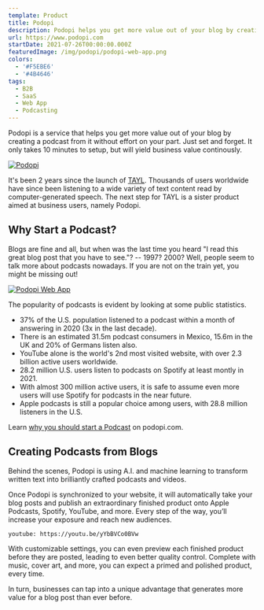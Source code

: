 ```yaml
---
template: Product
title: Podopi
description: Podopi helps you get more value out of your blog by creating a podcast from it without effort on your part.
url: https://www.podopi.com
startDate: 2021-07-26T00:00:00.000Z
featuredImage: /img/podopi/podopi-web-app.png
colors:
  - '#F5EBE6'
  - '#4B4646'
tags:
  - B2B
  - SaaS
  - Web App
  - Podcasting
---
```


Podopi is a service that helps you get more value out of your blog by creating a podcast from it without effort on your part.
Just set and forget.
It only takes 10 minutes to setup, but will yield business value continously.

[![Podopi](/img/podopi/podopi-landing.png)](https://www.podopi.com)

It's been 2 years since the launch of [TAYL](/products/tayl-app).
Thousands of users worldwide have since been listening to a wide variety of text content read by computer-generated speech.
The next step for TAYL is a sister product aimed at business users, namely Podopi.

## Why Start a Podcast?

Blogs are fine and all, but when was the last time you heard "I read this great blog post that you have to see."? -- 1997? 2000?
Well, people seem to talk more about podcasts nowadays.
If you are not on the train yet, you might be missing out!

[![Podopi Web App](/img/podopi/podopi-web-app.png)](https://www.podopi.com)

The popularity of podcasts is evident by looking at some public statistics.

- 37% of the U.S. population listened to a podcast within a month of answering in 2020 (3x in the last decade).
- There is an estimated 31.5m podcast consumers in Mexico, 15.6m in the UK and 20% of Germans listen also.
- YouTube alone is the world's 2nd most visited website, with over 2.3 billion active users worldwide.
- 28.2 million U.S. users listen to podcasts on Spotify at least montly in 2021.
- With almost 300 million active users, it is safe to assume even more users will use Spotify for podcasts in the near future.
- Apple podcasts is still a popular choice among users, with 28.8 million listeners in the U.S.

Learn [why you should start a Podcast](https://www.podopi.com/docs/why-start-a-podcast) on podopi.com.

## Creating Podcasts from Blogs

Behind the scenes, Podopi is using A.I. and machine learning to transform written text into brilliantly crafted podcasts and videos.

Once Podopi is synchronized to your website, it will automatically take your blog posts and publish an extraordinary finished product onto Apple Podcasts, Spotify, YouTube, and more.
Every step of the way, you’ll increase your exposure and reach new audiences.

`youtube: https://youtu.be/yYbBVCo0BVw`

With customizable settings, you can even preview each finished product before they are posted, leading to even better quality control.
Complete with music, cover art, and more, you can expect a primed and polished product, every time.

In turn, businesses can tap into a unique advantage that generates more value for a blog post than ever before.
